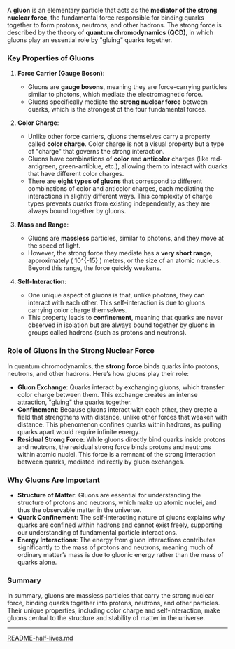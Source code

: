 A **gluon** is an elementary particle that acts as the **mediator of the strong nuclear force**, the fundamental force responsible for binding quarks together to form protons, neutrons, and other hadrons. The strong force is described by the theory of **quantum chromodynamics (QCD)**, in which gluons play an essential role by "gluing" quarks together.

### Key Properties of Gluons

1. **Force Carrier (Gauge Boson)**:
   - Gluons are **gauge bosons**, meaning they are force-carrying particles similar to photons, which mediate the electromagnetic force.
   - Gluons specifically mediate the **strong nuclear force** between quarks, which is the strongest of the four fundamental forces.

2. **Color Charge**:
   - Unlike other force carriers, gluons themselves carry a property called **color charge**. Color charge is not a visual property but a type of "charge" that governs the strong interaction.
   - Gluons have combinations of **color** and **anticolor** charges (like red-antigreen, green-antiblue, etc.), allowing them to interact with quarks that have different color charges.
   - There are **eight types of gluons** that correspond to different combinations of color and anticolor charges, each mediating the interactions in slightly different ways. This complexity of charge types prevents quarks from existing independently, as they are always bound together by gluons.

3. **Mass and Range**:
   - Gluons are **massless** particles, similar to photons, and they move at the speed of light.
   - However, the strong force they mediate has a **very short range**, approximately \( 10^{-15} \) meters, or the size of an atomic nucleus. Beyond this range, the force quickly weakens.
   
4. **Self-Interaction**:
   - One unique aspect of gluons is that, unlike photons, they can interact with each other. This self-interaction is due to gluons carrying color charge themselves.
   - This property leads to **confinement**, meaning that quarks are never observed in isolation but are always bound together by gluons in groups called hadrons (such as protons and neutrons).

### Role of Gluons in the Strong Nuclear Force

In quantum chromodynamics, the **strong force** binds quarks into protons, neutrons, and other hadrons. Here’s how gluons play their role:

- **Gluon Exchange**: Quarks interact by exchanging gluons, which transfer color charge between them. This exchange creates an intense attraction, "gluing" the quarks together.
- **Confinement**: Because gluons interact with each other, they create a field that strengthens with distance, unlike other forces that weaken with distance. This phenomenon confines quarks within hadrons, as pulling quarks apart would require infinite energy.
- **Residual Strong Force**: While gluons directly bind quarks inside protons and neutrons, the residual strong force binds protons and neutrons within atomic nuclei. This force is a remnant of the strong interaction between quarks, mediated indirectly by gluon exchanges.

### Why Gluons Are Important

- **Structure of Matter**: Gluons are essential for understanding the structure of protons and neutrons, which make up atomic nuclei, and thus the observable matter in the universe.
- **Quark Confinement**: The self-interacting nature of gluons explains why quarks are confined within hadrons and cannot exist freely, supporting our understanding of fundamental particle interactions.
- **Energy Interactions**: The energy from gluon interactions contributes significantly to the mass of protons and neutrons, meaning much of ordinary matter’s mass is due to gluonic energy rather than the mass of quarks alone.

### Summary

In summary, gluons are massless particles that carry the strong nuclear force, binding quarks together into protons, neutrons, and other particles. Their unique properties, including color charge and self-interaction, make gluons central to the structure and stability of matter in the universe.

---

[README-half-lives.md](https://t2m.io/gK3ZPnd)
